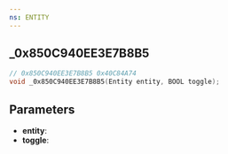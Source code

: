 ```yaml
---
ns: ENTITY
---
```

## _0x850C940EE3E7B8B5

```c
// 0x850C940EE3E7B8B5 0x40C84A74
void _0x850C940EE3E7B8B5(Entity entity, BOOL toggle);
```

## Parameters
* **entity**:
* **toggle**:
